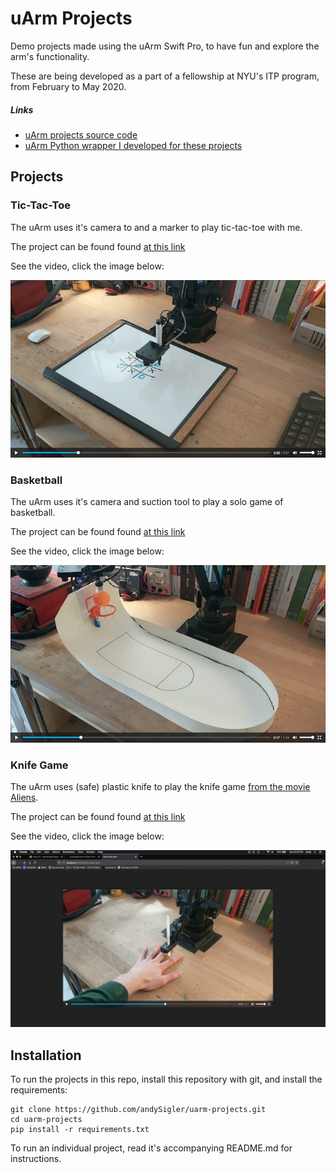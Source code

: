 # uArm Projects

Demo projects made using the uArm Swift Pro, to have fun and explore the arm's functionality.

These are being developed as a part of a fellowship at NYU's ITP program, from February to May 2020.

##### Links

 - [uArm projects source code](https://github.com/andysigler/uarm-projects)
 - [uArm Python wrapper I developed for these projects](https://github.com/andysigler/uarm-python-wrapper)

## Projects

### Tic-Tac-Toe

The uArm uses it's camera to and a marker to play tic-tac-toe with me.

The project can be found found [at this link](https://github.com/andySigler/uarm-projects/tree/master/tictactoe)

See the video, click the image below:

[![Tic-Tac-Toe Video](./tictactoe/tictactoe_video_image.png)](https://andysigler.github.io/uarm-projects/tictactoe/tictactoe_video.mp4)

### Basketball

The uArm uses it's camera and suction tool to play a solo game of basketball.

The project can be found found [at this link](https://github.com/andySigler/uarm-projects/tree/master/basketball)

See the video, click the image below:

[![Basketball Video](./basketball/basketball_video_image.png)](https://andysigler.github.io/uarm-projects/basketball/basketball_video.mp4)

### Knife Game

The uArm uses (safe) plastic knife to play the knife game [from the movie Aliens](https://www.youtube.com/watch?v=3hiTlGNDH9Y).

The project can be found found [at this link](https://github.com/andySigler/uarm-projects/tree/master/knife)

See the video, click the image below:

[![Knife Video](./knife/knife_video_image.png)](https://andysigler.github.io/uarm-projects/knife/knife_video.mp4)


## Installation

To run the projects in this repo, install this repository with git, and install the requirements:
```
git clone https://github.com/andySigler/uarm-projects.git
cd uarm-projects
pip install -r requirements.txt
```
To run an individual project, read it's accompanying README.md for instructions.
